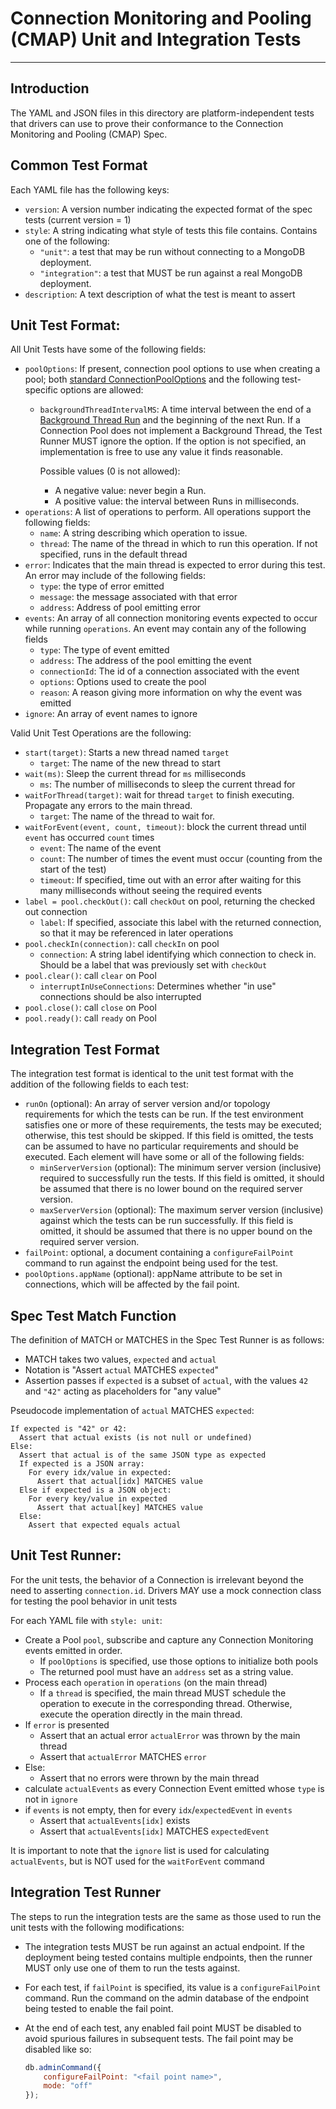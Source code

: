 # Connection Monitoring and Pooling (CMAP) Unit and Integration Tests

______________________________________________________________________

## Introduction

The YAML and JSON files in this directory are platform-independent tests that drivers can use to prove their conformance
to the Connection Monitoring and Pooling (CMAP) Spec.

## Common Test Format

Each YAML file has the following keys:

- `version`: A version number indicating the expected format of the spec tests (current version = 1)
- `style`: A string indicating what style of tests this file contains. Contains one of the following:
  - `"unit"`: a test that may be run without connecting to a MongoDB deployment.
  - `"integration"`: a test that MUST be run against a real MongoDB deployment.
- `description`: A text description of what the test is meant to assert

## Unit Test Format:

All Unit Tests have some of the following fields:

- `poolOptions`: If present, connection pool options to use when creating a pool; both
  [standard ConnectionPoolOptions](https://github.com/mongodb/specifications/blob/master/source/connection-monitoring-and-pooling/connection-monitoring-and-pooling.rst#connection-pool-options-1)
  and the following test-specific options are allowed:
  - `backgroundThreadIntervalMS`: A time interval between the end of a
    [Background Thread Run](https://github.com/mongodb/specifications/blob/master/source/connection-monitoring-and-pooling/connection-monitoring-and-pooling.rst#background-thread)
    and the beginning of the next Run. If a Connection Pool does not implement a Background Thread, the Test Runner MUST
    ignore the option. If the option is not specified, an implementation is free to use any value it finds reasonable.

    Possible values (0 is not allowed):

    - A negative value: never begin a Run.
    - A positive value: the interval between Runs in milliseconds.
- `operations`: A list of operations to perform. All operations support the following fields:
  - `name`: A string describing which operation to issue.
  - `thread`: The name of the thread in which to run this operation. If not specified, runs in the default thread
- `error`: Indicates that the main thread is expected to error during this test. An error may include of the following
  fields:
  - `type`: the type of error emitted
  - `message`: the message associated with that error
  - `address`: Address of pool emitting error
- `events`: An array of all connection monitoring events expected to occur while running `operations`. An event may
  contain any of the following fields
  - `type`: The type of event emitted
  - `address`: The address of the pool emitting the event
  - `connectionId`: The id of a connection associated with the event
  - `options`: Options used to create the pool
  - `reason`: A reason giving more information on why the event was emitted
- `ignore`: An array of event names to ignore

Valid Unit Test Operations are the following:

- `start(target)`: Starts a new thread named `target`
  - `target`: The name of the new thread to start
- `wait(ms)`: Sleep the current thread for `ms` milliseconds
  - `ms`: The number of milliseconds to sleep the current thread for
- `waitForThread(target)`: wait for thread `target` to finish executing. Propagate any errors to the main thread.
  - `target`: The name of the thread to wait for.
- `waitForEvent(event, count, timeout)`: block the current thread until `event` has occurred `count` times
  - `event`: The name of the event
  - `count`: The number of times the event must occur (counting from the start of the test)
  - `timeout`: If specified, time out with an error after waiting for this many milliseconds without seeing the required
    events
- `label = pool.checkOut()`: call `checkOut` on pool, returning the checked out connection
  - `label`: If specified, associate this label with the returned connection, so that it may be referenced in later
    operations
- `pool.checkIn(connection)`: call `checkIn` on pool
  - `connection`: A string label identifying which connection to check in. Should be a label that was previously set
    with `checkOut`
- `pool.clear()`: call `clear` on Pool
  - `interruptInUseConnections`: Determines whether "in use" connections should be also interrupted
- `pool.close()`: call `close` on Pool
- `pool.ready()`: call `ready` on Pool

## Integration Test Format

The integration test format is identical to the unit test format with the addition of the following fields to each test:

- `runOn` (optional): An array of server version and/or topology requirements for which the tests can be run. If the
  test environment satisfies one or more of these requirements, the tests may be executed; otherwise, this test should
  be skipped. If this field is omitted, the tests can be assumed to have no particular requirements and should be
  executed. Each element will have some or all of the following fields:
  - `minServerVersion` (optional): The minimum server version (inclusive) required to successfully run the tests. If
    this field is omitted, it should be assumed that there is no lower bound on the required server version.
  - `maxServerVersion` (optional): The maximum server version (inclusive) against which the tests can be run
    successfully. If this field is omitted, it should be assumed that there is no upper bound on the required server
    version.
- `failPoint`: optional, a document containing a `configureFailPoint` command to run against the endpoint being used for
  the test.
- `poolOptions.appName` (optional): appName attribute to be set in connections, which will be affected by the fail
  point.

## Spec Test Match Function

The definition of MATCH or MATCHES in the Spec Test Runner is as follows:

- MATCH takes two values, `expected` and `actual`
- Notation is "Assert `actual` MATCHES `expected`"
- Assertion passes if `expected` is a subset of `actual`, with the values `42` and `"42"` acting as placeholders for
  "any value"

Pseudocode implementation of `actual` MATCHES `expected`:

```
If expected is "42" or 42:
  Assert that actual exists (is not null or undefined)
Else:
  Assert that actual is of the same JSON type as expected
  If expected is a JSON array:
    For every idx/value in expected:
      Assert that actual[idx] MATCHES value
  Else if expected is a JSON object:
    For every key/value in expected
      Assert that actual[key] MATCHES value
  Else:
    Assert that expected equals actual
```

## Unit Test Runner:

For the unit tests, the behavior of a Connection is irrelevant beyond the need to asserting `connection.id`. Drivers MAY
use a mock connection class for testing the pool behavior in unit tests

For each YAML file with `style: unit`:

- Create a Pool `pool`, subscribe and capture any Connection Monitoring events emitted in order.
  - If `poolOptions` is specified, use those options to initialize both pools
  - The returned pool must have an `address` set as a string value.
- Process each `operation` in `operations` (on the main thread)
  - If a `thread` is specified, the main thread MUST schedule the operation to execute in the corresponding thread.
    Otherwise, execute the operation directly in the main thread.
- If `error` is presented
  - Assert that an actual error `actualError` was thrown by the main thread
  - Assert that `actualError` MATCHES `error`
- Else:
  - Assert that no errors were thrown by the main thread
- calculate `actualEvents` as every Connection Event emitted whose `type` is not in `ignore`
- if `events` is not empty, then for every `idx`/`expectedEvent` in `events`
  - Assert that `actualEvents[idx]` exists
  - Assert that `actualEvents[idx]` MATCHES `expectedEvent`

It is important to note that the `ignore` list is used for calculating `actualEvents`, but is NOT used for the
`waitForEvent` command

## Integration Test Runner

The steps to run the integration tests are the same as those used to run the unit tests with the following
modifications:

- The integration tests MUST be run against an actual endpoint. If the deployment being tested contains multiple
  endpoints, then the runner MUST only use one of them to run the tests against.

- For each test, if `failPoint` is specified, its value is a `configureFailPoint` command. Run the command on the admin
  database of the endpoint being tested to enable the fail point.

- At the end of each test, any enabled fail point MUST be disabled to avoid spurious failures in subsequent tests. The
  fail point may be disabled like so:

  ```javascript
  db.adminCommand({
      configureFailPoint: "<fail point name>",
      mode: "off"
  });
  ```
